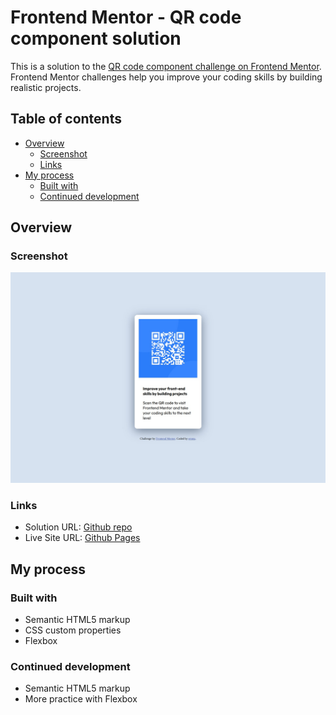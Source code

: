 # Frontend Mentor - QR code component solution

This is a solution to the [QR code component challenge on Frontend Mentor](https://www.frontendmentor.io/challenges/qr-code-component-iux_sIO_H). Frontend Mentor challenges help you improve your coding skills by building realistic projects. 

## Table of contents

- [Overview](#overview)
  - [Screenshot](#screenshot)
  - [Links](#links)
- [My process](#my-process)
  - [Built with](#built-with)
  - [Continued development](#continued-development)


## Overview

### Screenshot

![](./screenshot.jpg)

### Links

- Solution URL: [Github repo](https://github.com/rainydayemma/qr-code-component)
- Live Site URL: [Github Pages](https://rainydayemma.github.io/qr-code-component/)

## My process

### Built with

- Semantic HTML5 markup
- CSS custom properties
- Flexbox

### Continued development

- Semantic HTML5 markup
- More practice with Flexbox

